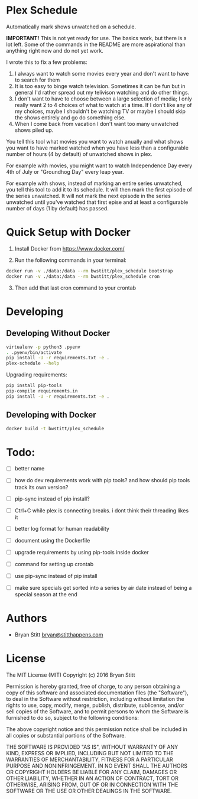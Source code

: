 # Plex Schedule

Automatically mark shows unwatched on a schedule.

**IMPORTANT!** This is not yet ready for use. The basics work, but there is a lot left. Some of the commands in the README are more aspirational than anything right now and do not yet work.

I wrote this to fix a few problems:

1. I always want to watch some movies every year and don't want to have to search for them
2. It is too easy to binge watch television. Sometimes it can be fun but in general I'd rather spread out my telivison watching and do other things.
3. I don't want to have to choose between a large selection of media; I only really want 2 to 4 choices of what to watch at a time. If I don't like any of my choices, maybe I shouldn't be watching TV or maybe I should skip the shows entirely and go do something else.
4. When I come back from vacation I don't want too many unwatched shows piled up.

You tell this tool what movies you want to watch anually and what shows you want to have marked watched when you have less than a configurable number of hours (4 by default) of unwatched shows in plex.

For example with movies, you might want to watch Independence Day every 4th of July or "Groundhog Day" every leap year.

For example with shows, instead of marking an entire series unwatched, you tell this tool to add it to its schedule. It will then mark the first episode of the series unwatched. It will not mark the next episode in the series unwatched until you've watched that first epise and at least a configurable number of days (1 by default) has passed.


# Quick Setup with Docker

1. Install Docker from https://www.docker.com/

2. Run the following commands in your terminal:
```bash
docker run -v ./data:/data --rm bwstitt/plex_schedule bootstrap
docker run -v ./data:/data --rm bwstitt/plex_schedule cron
```

3. Then add that last cron command to your crontab


# Developing

## Developing Without Docker

```bash
virtualenv -p python3 .pyenv
. .pyenv/bin/activate
pip install -U -r requirements.txt -e .
plex-schedule --help
```

Upgrading requirements:

```bash
pip install pip-tools
pip-compile requirements.in
pip install -U -r requirements.txt -e .
```

## Developing with Docker

```bash
docker build -t bwstitt/plex_schedule
```


# Todo:

 - [ ] better name
 - [ ] how do dev requirements work with pip tools? and how should pip tools track its own version?
 - [ ] pip-sync instead of pip install?
 - [ ] Ctrl+C while plex is connecting breaks. i dont think their threading likes it
 - [ ] better log format for human readability
 - [ ] document using the Dockerfile
 - [ ] upgrade requirements by using pip-tools inside docker
 - [ ] command for setting up crontab
 - [ ] use pip-sync instead of pip install
 - [ ] make sure specials get sorted into a series by air date instead of being a special season at the end


# Authors

- Bryan Stitt <bryan@stitthappens.com>


# License

The MIT License (MIT)
Copyright (c) 2016 Bryan Stitt

Permission is hereby granted, free of charge, to any person obtaining a copy of this software and associated documentation files (the "Software"), to deal in the Software without restriction, including without limitation the rights to use, copy, modify, merge, publish, distribute, sublicense, and/or sell copies of the Software, and to permit persons to whom the Software is furnished to do so, subject to the following conditions:

The above copyright notice and this permission notice shall be included in all copies or substantial portions of the Software.

THE SOFTWARE IS PROVIDED "AS IS", WITHOUT WARRANTY OF ANY KIND, EXPRESS OR IMPLIED, INCLUDING BUT NOT LIMITED TO THE WARRANTIES OF MERCHANTABILITY, FITNESS FOR A PARTICULAR PURPOSE AND NONINFRINGEMENT. IN NO EVENT SHALL THE AUTHORS OR COPYRIGHT HOLDERS BE LIABLE FOR ANY CLAIM, DAMAGES OR OTHER LIABILITY, WHETHER IN AN ACTION OF CONTRACT, TORT OR OTHERWISE, ARISING FROM, OUT OF OR IN CONNECTION WITH THE SOFTWARE OR THE USE OR OTHER DEALINGS IN THE SOFTWARE.
